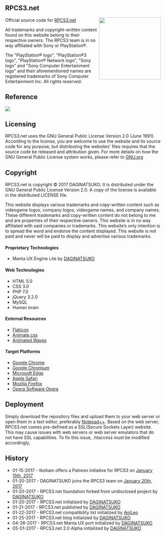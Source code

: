 ## RPCS3.net

<img align="right" width="200" height="200" src="https://github.com/DAGINATSUKO/RPCS3-Web/blob/master/docs/logo.png">

Official source code for [RPCS3.net](https://rpcs3.net "RPCS3 Homepage")

All trademarks and copyright-written content found on this website belong to their respective owners. The RPCS3 team is in no way affiliated with Sony or PlayStation®. 

The "PlayStation® logo", "PlayStation®3 logo", "PlayStation® Network logo", "Sony logo" and "Sony Computer Entertainment logo" and their aforementioned names are registered trademarks of Sony Computer Entertainment Inc. All rights reserved.

## Reference
<img align="center" width="auto" height="auto" src="https://github.com/DAGINATSUKO/RPCS3-Web/blob/master/docs/reference.png">

## Licensing
RPCS3.net uses the GNU General Public License Version 2.0 (June 1991). According to the license, you are welcome to use the website and its source code for any purpose, but distributing the websites' files requires that the source code be released and attribution given. For more details on how the GNU General Public License system works, please refer to [GNU.org](https://GNU.org)

## Copyright
RPCS3.net is copyright © 2017 DAGINATSUKO. It is distributed under the GNU General Public License Version 2.0. A copy of the license is available in the distributed LICENSE file.

This website displays various trademarks and copy-written content such as videogame logos, company logos, videogame names, and company names. These different trademarks and copy-written content do not belong to me and are properties of their respective owners. This website is in no way affiliated with said companies or trademarks. This website’s only intention is to spread the word and endorse the content displayed. This website is not paid and never will be paid to display and advertise various trademarks.

#### Proprietary Technologies
* Manta UX Engine Lite by [DAGINATSUKO](https://github.com/DAGINATSUKO "DAGINATSUKO's GitHub profile")

#### Web Technologies
* HTML 5.0
* CSS 3.0
* PHP 7.0
* jQuery 3.2.0
* MySQL
* Human brain

#### External Resources
* [Flaticon](http://www.flaticon.com "Flaticon")
* [Animate.css](https://daneden.github.io/animate.css "Animate.css")
* [Animated Waves](https://jsfiddle.net/loktar/M9Brh/ "Animated Waves")

#### Target Platforms
* [Google Chrome](https://www.google.com/chrome/browser/desktop/)
* [Google Chromium](https://www.chromium.org/Home)
* [Microsoft Edge](https://www.microsoft.com/en-us/windows/microsoft-edge)
* [Apple Safari](https://www.apple.com/safari/)
* [Mozilla Firefox](https://www.mozilla.org/en-US/firefox/new/)
* [Opera Software Opera](http://www.opera.com/)

## Deployment
Simply download the repository files and upload them to your web server or open them in a text editor, preferably [Notepad++](https://notepad-plus-plus.org/). Based on the web server, RPCS3.net comes pre-defined as a SSL(Secure Sockets Layer) website. This may cause issues with web servers or web server emulators that do not have SSL capabilities. To fix this issue, .htaccess must be modified accordingly,

## History
* 01-15-2017 - tkoham offers a Patreon initiative for RPCS3 on [January 15th, 2017](https://github.com/RPCS3/rpcs3/issues/2263)
* 01-20-2017 - DAGINATSUKO joins the RPCS3 team on [January 20th, 2017](https://github.com/RPCS3/rpcs3/issues/2263)
* 01-20-2017 - RPCS3.net foundation forked from undisclosed project by [DAGINATSUKO](https://github.com/DAGINATSUKO "DAGINATSUKO's GitHub profile")
* 01-20-2017 - RPCS3.net initialized by [DAGINATSUKO](https://github.com/DAGINATSUKO "DAGINATSUKO's GitHub profile")
* 01-21-2017 - RPCS3.net published by [DAGINATSUKO](https://github.com/DAGINATSUKO "DAGINATSUKO's GitHub profile")
* 01-22-2017 - RPCS3.net compatibility list initialized by [AniLeo](https://github.com/AniLeo "AniLeo's GitHub profile")
* 01-25-2017 - RPCS3.net blog initialized by [DAGINATSUKO](https://github.com/DAGINATSUKO "DAGINATSUKO's GitHub profile")
* 04-26-2017 - RPCS3.net Manta UX port initialized by [DAGINATSUKO](https://github.com/DAGINATSUKO "DAGINATSUKO's GitHub profile")
* 05-01-2017 - RPCS3.net 2.0 Alpha initialized by [DAGINATSUKO](https://github.com/DAGINATSUKO "DAGINATSUKO's GitHub profile")
